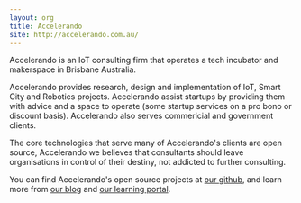 ```yaml
---
layout: org
title: Accelerando
site: http://accelerando.com.au/
---
```

Accelerando is an IoT consulting firm that operates a tech incubator
and makerspace in Brisbane Australia.

Accelerando provides research, design and implementation of IoT, Smart
City and Robotics projects.  Accelerando assist startups by providing them
with advice and a space to operate (some startup services on a pro
bono or discount basis).   Accelerando also serves commericial and
government clients.

The core technologies that serve many of Accelerando's clients are
open source, Accelerando we believes that consultants should leave
organisations in control of their destiny, not addicted to further
consulting.

You can find Accelerando's open source projects at
[our github](https://github.com/accelerando-consulting/),
and learn more from [our blog](http://accelerando.com.au/news/) and
[our learning portal](http://accelerando.com.au/learn/).
